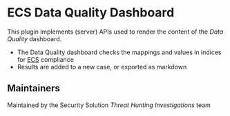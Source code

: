 # ECS Data Quality Dashboard

This plugin implements (server) APIs used to render the content of the _Data Quality_ dashboard.

- The Data Quality dashboard checks the mappings and values in indices for [ECS](https://github.com/elastic/ecs) compliance
- Results are added to a new case, or exported as markdown

## Maintainers

Maintained by the Security Solution _Threat Hunting Investigations_ team
